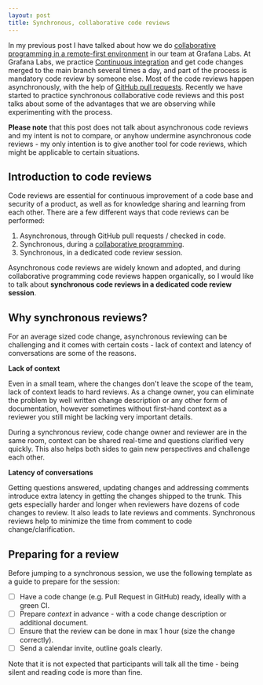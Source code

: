 ```yaml
---
layout: post
title: Synchronous, collaborative code reviews
---
```

 
In my previous post I have talked about how we do [collaborative programming in a remote-first environment](https://vtorosyan.github.io/collaborative-programming/) in our team at Grafana Labs. At Grafana Labs, we practice [Continuous integration](https://en.wikipedia.org/wiki/Continuous_integration) and get code changes merged to the main branch several times a day, and part of the process is mandatory code review by someone else. Most of the code reviews happen asynchronously, with the help of [GitHub pull requests](https://github.com/grafana/grafana/pulls). Recently we have started to practice synchronous collaborative code reviews and this post talks about some of the advantages that we are observing while experimenting with the process.

**Please note** that this post does not talk about asynchronous code reviews and my intent is not to compare, or anyhow undermine asynchronous code reviews - my only intention is to give another tool for code reviews, which might be applicable to certain situations.
 
## Introduction to code reviews
 
Code reviews are essential for continuous improvement of a code base and security of a product, as well as for knowledge sharing and learning from each other. There are a few different ways that code reviews can be performed:
 
1. Asynchronous, through GitHub pull requests / checked in code.
1. Synchronous, during a [collaborative programming](https://vtorosyan.github.io/collaborative-programming/).
1. Synchronous, in a dedicated code review session.
 
Asynchronous code reviews are widely known and adopted, and during collaborative programming code reviews happen organically, so I would like to talk about **synchronous code reviews in a dedicated code review session**.
 
## Why synchronous reviews?
 
For an average sized code change, asynchronous reviewing can be challenging and it comes with certain costs - lack of context and latency of conversations are some of the reasons.
 
**Lack of context**
 
Even in a small team, where the changes don't leave the scope of the team, lack of context leads to hard reviews. As a change owner, you can eliminate the problem by well written change description or any other form of documentation, however sometimes without first-hand context as a reviewer you still might be lacking very important details.
 
During a synchronous review, code change owner and reviewer are in the same room, context can be shared real-time and questions clarified very quickly. This also helps both sides to gain new perspectives and challenge each other.
 
**Latency of conversations**
 
Getting questions answered, updating changes and addressing comments introduce extra latency in getting the changes shipped to the trunk. This gets especially harder and longer when reviewers have dozens of code changes to review. It also leads to late reviews and comments. Synchronous reviews help to minimize the time from comment to code change/clarification.
 
## Preparing for a review
 
Before jumping to a synchronous session, we use the following template as a guide to prepare for the session:
 
-[ ] Have a code change (e.g. Pull Request in GitHub) ready, ideally with a green CI.
-[ ] Prepare _context_ in advance - with a code change description or additional document.
-[ ] Ensure that the review can be done in max 1 hour (size the change correctly).
-[ ] Send a calendar invite, outline goals clearly.
 
Note that it is not expected that participants will talk all the time - being silent and reading code is more than fine.